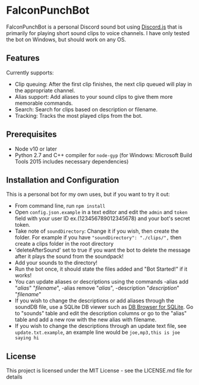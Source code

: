 # FalconPunchBot

FalconPunchBot is a personal Discord sound bot using [Discord.js](https://discord.js.org/) that is primarily for playing short sound clips to voice channels.
I have only tested the bot on Windows, but should work on any OS. 

## Features
Currently supports:
* Clip queuing: After the first clip finishes, the next clip queued will play in the appropriate channel.
* Alias support: Add aliases to your sound clips to give them more memorable commands.
* Search: Search for clips based on description or filename.
* Tracking: Tracks the most played clips from the bot. 

## Prerequisites
* Node v10 or later
* Python 2.7 and C++ compiler for `node-gyp` (for Windows: Microsoft Build Tools 2015 includes necessary dependencies)

## Installation and Configuration
This is a personal bot for my own uses, but if you want to try it out:
* From command line, run `npm install`
* Open `config.json.example` in a text editor and edit the `admin` and `token` field with your user ID ex.(123456789012345678) and your bot's secret token.
* Take note of `soundDirectory`: Change it if you wish, then create the folder. For example if you have `"soundDirectory": "./clips/",` then create a clips folder in the root directory
* 'deleteAfterSound' set to true if you want the bot to delete the message after it plays the sound from the soundpack!
* Add your sounds to the directory!
* Run the bot once, it should state the files added and "Bot Started!" if it works!
* You can update aliases or descriptions using the commands -alias add "*alias*" "*filename*", -alias remove "*alias*", -description "*description*" "*filename*"
* If you wish to change the descriptions or add aliases through the soundDB file, use a SQLite DB viewer such as [DB Browser for SQLite](https://sqlitebrowser.org/). Go to "sounds" table and edit the description columns or go to the "alias" table and add a new row with the new alias with filename.
* If you wish to change the descriptions through an update text file, see `update.txt.example`, an example line would be `joe,mp3,this is joe saying hi`
## License
This project is licensed under the MIT License - see the LICENSE.md file for details


